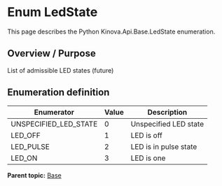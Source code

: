 # Enum LedState

This page describes the Python Kinova.Api.Base.LedState enumeration.

## Overview / Purpose

List of admissible LED states \(future\)

## Enumeration definition

|Enumerator|Value|Description|
|----------|-----|-----------|
|UNSPECIFIED\_LED\_STATE|0|Unspecified LED state|
|LED\_OFF|1|LED is off|
|LED\_PULSE|2|LED is in pulse state|
|LED\_ON|3|LED is one|

**Parent topic:** [Base](../references/summary_Base.md)

